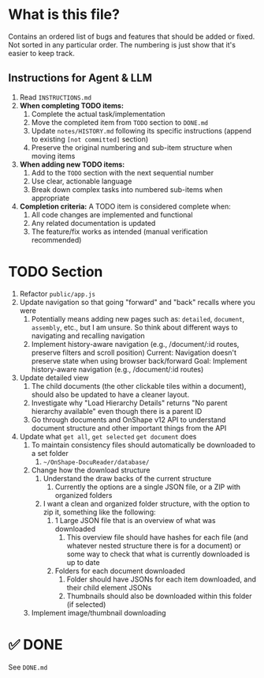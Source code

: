 # What is this file?

Contains an ordered list of bugs and features that should be added or fixed.
Not sorted in any particular order.
The numbering is just show that it's easier to keep track.

## Instructions for Agent & LLM

1. Read `INSTRUCTIONS.md`
2. **When completing TODO items:**
   1. Complete the actual task/implementation
   2. Move the completed item from `TODO` section to `DONE.md`
   3. Update `notes/HISTORY.md` following its specific instructions (append to existing `[not committed]` section)
   4. Preserve the original numbering and sub-item structure when moving items
3. **When adding new TODO items:**
   1. Add to the `TODO` section with the next sequential number
   2. Use clear, actionable language
   3. Break down complex tasks into numbered sub-items when appropriate
4. **Completion criteria:** A TODO item is considered complete when:
   1. All code changes are implemented and functional
   2. Any related documentation is updated
   3. The feature/fix works as intended (manual verification recommended)

# TODO Section

1. Refactor `public/app.js`
2. Update navigation so that going "forward" and "back" recalls where you were
   1. Potentially means adding new pages such as: `detailed`, `document`, `assembly`, etc., but I am unsure. So think about different ways to navigating and recalling navigation
   2. Implement history-aware navigation (e.g., /document/:id routes, preserve filters and scroll position)
      Current: Navigation doesn't preserve state when using browser back/forward
      Goal: Implement history-aware navigation (e.g., /document/:id routes)
3. Update detailed view
   1. The child documents (the other clickable tiles within a document), should also be updated to have a cleaner layout.
   2. Investigate why "Load Hierarchy Details" returns "No parent hierarchy available" even though there is a parent ID
   3. Go through documents and OnShape v12 API to understand document structure and other important things from the API
4. Update what `get all`, `get selected` `get document` does
   1. To maintain consistency files should automatically be downloaded to a set folder
      1. `~/OnShape-DocuReader/database/`
   3. Change how the download structure
      1. Understand the draw backs of the current structure
         1. Currently the options are a single JSON file, or a ZIP with organized folders
      2. I want a clean and organized folder structure, with the option to zip it, something like the following:
         1. 1 Large JSON file that is an overview of what was downloaded
            1. This overview file should have hashes for each file (and whatever nested structure there is for a document) or some way to check that what is currently downloaded is up to date
         2. Folders for each document downloaded
            1. Folder should have JSONs for each item downloaded, and their child element JSONs
            2. Thumbnails should also be downloaded within this folder (if selected)
   4. Implement image/thumbnail downloading

# ✅ DONE

See `DONE.md`
